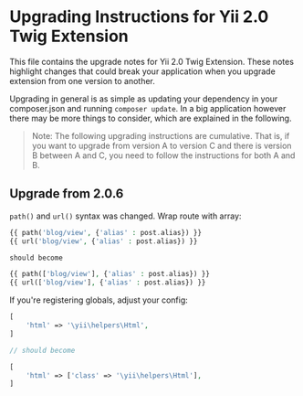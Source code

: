 # Upgrading Instructions for Yii 2.0 Twig Extension 

This file contains the upgrade notes for Yii 2.0 Twig Extension. These notes highlight changes that
could break your application when you upgrade extension from one version to another.

Upgrading in general is as simple as updating your dependency in your composer.json and
running `composer update`. In a big application however there may be more things to consider,
which are explained in the following.

> Note: The following upgrading instructions are cumulative. That is,
if you want to upgrade from version A to version C and there is
version B between A and C, you need to follow the instructions
for both A and B.

Upgrade from 2.0.6
------------------

`path()` and `url()` syntax was changed. Wrap route with array:

```php
{{ path('blog/view', {'alias' : post.alias}) }}
{{ url('blog/view', {'alias' : post.alias}) }}

should become

{{ path(['blog/view'], {'alias' : post.alias}) }}
{{ url(['blog/view'], {'alias' : post.alias}) }}
```

If you're registering globals, adjust your config:

```php
[
    'html' => '\yii\helpers\Html',
]

// should become

[
    'html' => ['class' => '\yii\helpers\Html'],
]
```

